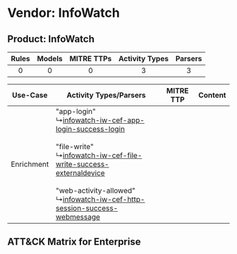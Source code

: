 Vendor: InfoWatch
=================
Product: InfoWatch
------------------
| Rules | Models | MITRE TTPs | Activity Types | Parsers |
|:-----:|:------:|:----------:|:--------------:|:-------:|
|   0   |   0    |     0      |       3        |    3    |

|  Use-Case  | Activity Types/Parsers    | MITRE TTP | Content    |
|:----------:| ---- | --------- | ---- |
| Enrichment |  "app-login"<br> ↳[infowatch-iw-cef-app-login-success-login](Ps/pC_infowatchiwcefapploginsuccesslogin.md)<br><br> "file-write"<br> ↳[infowatch-iw-cef-file-write-success-externaldevice](Ps/pC_infowatchiwceffilewritesuccessexternaldevice.md)<br><br> "web-activity-allowed"<br> ↳[infowatch-iw-cef-http-session-success-webmessage](Ps/pC_infowatchiwcefhttpsessionsuccesswebmessage.md)<br> |    | [](RM/r_m_infowatch_infowatch_Enrichment.md) |

ATT&CK Matrix for Enterprise
----------------------------
